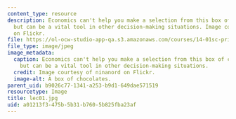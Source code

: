 ```yaml
---
content_type: resource
description: Economics can't help you make a selection from this box of chocolates,
  but can be a vital tool in other decision-making situations. Image courtesy of ninanord
  on Flickr.
file: https://ol-ocw-studio-app-qa.s3.amazonaws.com/courses/14-01sc-principles-of-microeconomics-fall-2011/a01213f3475b5b31b7605b825fba23af_lec01.jpg
file_type: image/jpeg
image_metadata:
  caption: Economics can't help you make a selection from this box of chocolates,
    but can be a vital tool in other decision-making situations.
  credit: Image courtesy of ninanord on Flickr.
  image-alt: A box of chocolates.
parent_uid: b9026c77-1341-a253-b9d1-649dae571519
resourcetype: Image
title: lec01.jpg
uid: a01213f3-475b-5b31-b760-5b825fba23af
---
```

